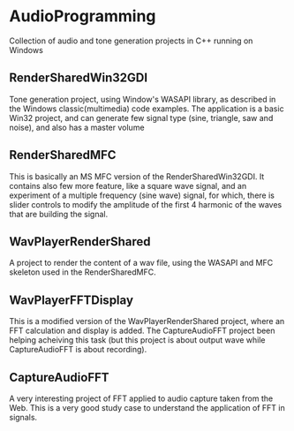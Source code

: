 # AudioProgramming
Collection of audio and tone generation projects in C++ running on Windows



RenderSharedWin32GDI
--------------------

Tone generation project, using Window's WASAPI library, as described in the Windows classic(multimedia)
code examples. The application is a basic Win32 project, and can generate few signal type (sine, triangle,
saw and noise), and also has a master volume


RenderSharedMFC
---------------

This is basically an MS MFC version of the RenderSharedWin32GDI. It contains also few more feature, like
a square wave signal, and an experiment of a multiple frequency (sine wave) signal, for which, there is 
slider controls to modify the amplitude of the first 4 harmonic of the waves that are building the signal.


WavPlayerRenderShared
---------------------

A project to render the content of a wav file, using the WASAPI and MFC skeleton used in the RenderSharedMFC.


WavPlayerFFTDisplay
-------------------

This is a modified version of the WavPlayerRenderShared project, where an FFT calculation and display is added.
The CaptureAudioFFT project been helping acheiving this task (but this project is about output wave while
CaptureAudioFFT is about recording).


CaptureAudioFFT
---------------

A very interesting project of FFT applied to audio capture taken from the Web.
This is a very good study case to understand the application of FFT in signals. 